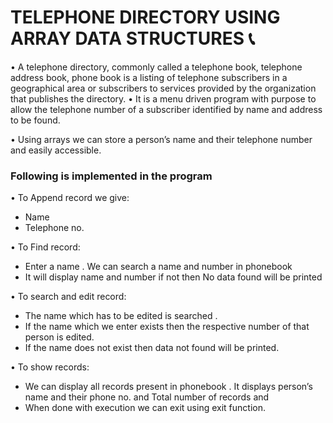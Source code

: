 # TELEPHONE DIRECTORY USING ARRAY DATA STRUCTURES :telephone_receiver:
•	A telephone directory, commonly called a telephone book, telephone address book, phone book is a listing of telephone subscribers in a geographical area or subscribers to services provided by the organization that publishes the directory.
•	It is a menu driven program with purpose  to allow the telephone number of a subscriber identified by name and address to be found.

•	Using arrays we can store a person’s name and their telephone number and easily accessible.
### Following is implemented in the program
•	To Append record we give:
* Name           
* Telephone no.         

•	To Find record:
*	Enter a name . We can search a name and number in phonebook
*	It will display name and number if not then  No data found will be printed

•	To search and edit record:
*	The name which has to be edited  is searched .
*	If the name which we enter exists then the respective number of that person is edited.
*	If the name does not exist then data not found will be printed. 

•	To show records:
*	We can display all records present in phonebook . It displays person’s name and  their phone no. and Total number of records and 
*	When done with execution we can exit using exit function.
 
